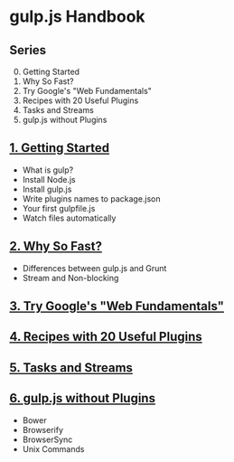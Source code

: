 # gulp.js Handbook

## Series

0. Getting Started
0. Why So Fast?
0. Try Google's "Web Fundamentals"
0. Recipes with 20 Useful Plugins
0. Tasks and Streams
0. gulp.js without Plugins


## [1. Getting Started](1-getting-started.md)

- What is gulp?
- Install Node.js
- Install gulp.js
- Write plugins names to package.json
- Your first gulpfile.js
- Watch files automatically

## [2. Why So Fast?](2-why-so-fast.md)

- Differences between gulp.js and Grunt
- Stream and Non-blocking

## [3. Try Google's "Web Fundamentals"](3-web-fundamentals.md)

## [4. Recipes with 20 Useful Plugins](4-recipes-with-20-plugins.md)

## [5. Tasks and Streams](5-tasks-and-streams.md)

## [6. gulp.js without Plugins](6-gulp-without-plugin.md)

- Bower
- Browserify
- BrowserSync
- Unix Commands

